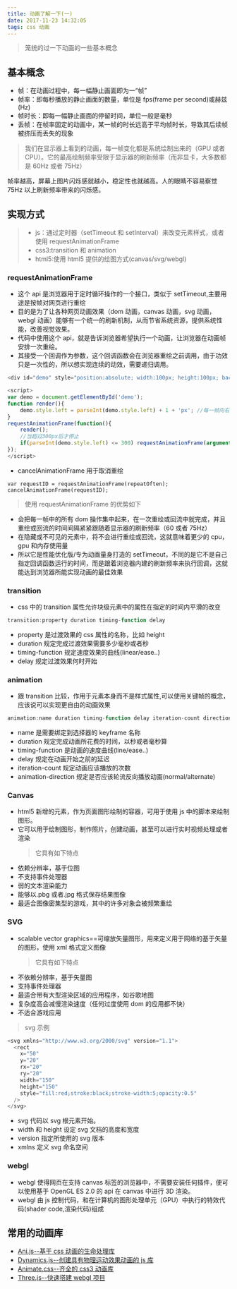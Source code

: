 ```yaml
---
title: 动画了解一下(一)
date: 2017-11-23 14:32:05
tags: css 动画
---
```


> 笼统的过一下动画的一些基本概念

## 基本概念

* 帧：在动画过程中，每一幅静止画面即为一“帧”
* 帧率：即每秒播放的静止画面的数量，单位是 fps(frame per second)或赫兹(Hz)
* 帧时长：即每一幅静止画面的停留时间，单位一般是毫秒
* 丢帧：在帧率固定的动画中，某一帧的时长远高于平均帧时长，导致其后续帧被挤压而丢失的现象

> 我们在显示器上看到的动画，每一帧变化都是系统绘制出来的（GPU 或者 CPU）。它的最高绘制频率受限于显示器的刷新频率（而非显卡，大多数都是 60Hz 或者 75Hz）

帧率越高，屏幕上图片闪烁感就越小，稳定性也就越高。人的眼睛不容易察觉 75Hz 以上刷新频率带来的闪烁感。

## 实现方式

> * js：通过定时器（setTimeout 和 setInterval）来改变元素样式，或者使用 requestAnimationFrame
> * css3:transition 和 animation
> * html5:使用 html5 提供的绘图方式(canvas/svg/webgl)

### requestAnimationFrame

* 这个 api 是浏览器用于定时循环操作的一个接口，类似于 setTimeout,主要用途是按帧对网页进行重绘
* 目的是为了让各种网页动画效果（dom 动画，canvas 动画，svg 动画，webgl 动画）能够有一个统一的刷新机制，从而节省系统资源，提供系统性能，改善视觉效果。
* 代码中使用这个 api，就是告诉浏览器希望执行一个动画，让浏览器在动画帧安排一次重绘。
* 其接受一个回调作为参数，这个回调函数会在浏览器重绘之前调用，由于功效只是一次性的，所以想实现连续的动效，需要递归调用。

```javascript
<div id="demo" style="position:absolute; width:100px; height:100px; background:#ccc; left:0; top:0;"></div>

<script>
var demo = document.getElementById('demo');
function render(){
    demo.style.left = parseInt(demo.style.left) + 1 + 'px'; //每一帧向右移动1px
}
requestAnimationFrame(function(){
    render();
    //当超过300px后才停止
    if(parseInt(demo.style.left) <= 300) requestAnimationFrame(arguments.callee);
});
</script>
```

* cancelAnimationFrame 用于取消重绘

```javascipt
var requestID = requestAnimationFrame(repeatOften);
cancelAnimationFrame(requestID);
```

> 使用 requestAnimationFrame 的优势如下

* 会把每一帧中的所有 dom 操作集中起来，在一次重绘或回流中就完成，并且重绘或回流的时间间隔紧紧跟随着显示器的刷新频率（60 或者 75Hz）
* 在隐藏或不可见的元素中，将不会进行重绘或回流，这就意味着更少的 cpu，gpu 和内存使用量
* 所以它是性能优化版/专为动画量身打造的 setTimeout，不同的是它不是自己指定回调函数运行的时间，而是跟着浏览器内建的刷新频率来执行回调，这就能达到浏览器所能实现动画的最佳效果

### transition

* css 中的 transition 属性允许块级元素中的属性在指定的时间内平滑的改变

```javascript
transition:property duration timing-function delay
```

* property 是过渡效果的 css 属性的名称，比如 height
* duration 规定完成过渡效果需要多少毫秒或者秒
* timing-function 规定速度效果的曲线(linear/ease..)
* delay 规定过渡效果何时开始

### animation

* 跟 transition 比较，作用于元素本身而不是样式属性,可以使用关键帧的概念，应该说可以实现更自由的动画效果

```javascript
animation:name duration timing-function delay iteration-count direction
```

* name 是需要绑定到选择器的 keyframe 名称
* duration 规定完成动画所花费的时间，以秒或者毫秒算
* timing-function 是动画的速度曲线(line/ease..)
* delay 规定在动画开始之前的延迟
* iteration-count 规定动画应该播放的次数
* animation-direction 规定是否应该轮流反向播放动画(normal/alternate)

### Canvas

* html5 新增的元素，作为页面图形绘制的容器，可用于使用 js 中的脚本来绘制图形。
* 它可以用于绘制图形，制作照片，创建动画，甚至可以进行实时视频处理或者渲染
  > 它具有如下特点
* 依赖分辨率，基于位图
* 不支持事件处理器
* 弱的文本渲染能力
* 能够以.pbg 或者.jpg 格式保存结果图像
* 最适合图像密集型的游戏，其中的许多对象会被频繁重绘

### SVG

* scalable vector graphics==可缩放矢量图形，用来定义用于网络的基于矢量的图形，使用 xml 格式定义图像
  > 它具有如下特点
* 不依赖分辨率，基于矢量图
* 支持事件处理器
* 最适合带有大型渲染区域的应用程序，如谷歌地图
* 复杂度高会减慢渲染速度（任何过度使用 dom 的应用都不快）
* 不适合游戏应用

> svg 示例

```javascript
<svg xmlns="http://www.w3.org/2000/svg" version="1.1">
  <rect
    x="50"
    y="20"
    rx="20"
    ry="20"
    width="150"
    height="150"
    style="fill:red;stroke:black;stroke-width:5;opacity:0.5"
  />
</svg>
```

* svg 代码以 svg 根元素开始。
* width 和 height 设定 svg 文档的高度和宽度
* version 指定所使用的 svg 版本
* xmlns 定义 svg 命名空间

### webgl

* webgl 使得网页在支持 canvas 标签的浏览器中，不需要安装任何插件，便可以使用基于 OpenGL ES 2.0 的 api 在 canvas 中进行 3D 渲染。
* webgl 由 js 控制代码，和在计算机的图形处理单元（GPU）中执行的特效代码(shader code,渲染代码)组成

## 常用的动画库

* [Ani.js--基于 css 动画的生命处理库](http://anijs.github.io/)
* [Dynamics.js--创建具有物理运动效果动画的 js 库](http://dynamicsjs.com/)
* [Animate.css--齐全的 css3 动画库](https://daneden.github.io/animate.css/)
* [Three.js--快速搭建 webgl 项目](https://threejs.org/examples/#webgl_animation_cloth)
